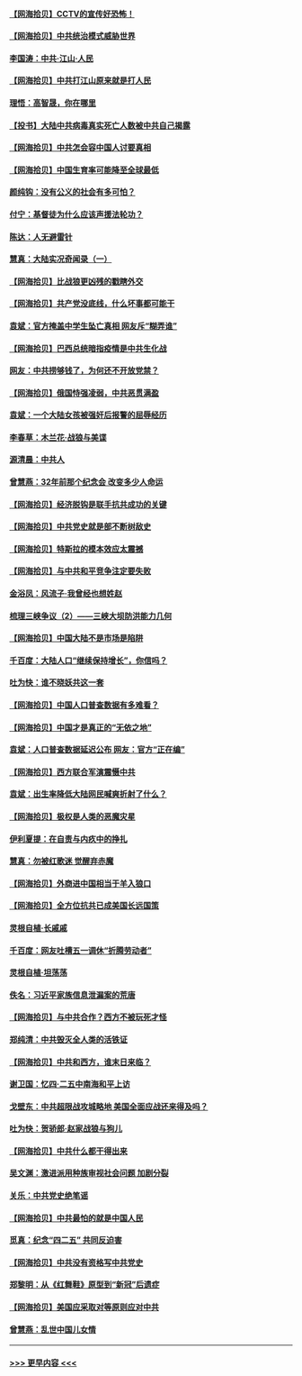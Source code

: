 #### [【网海拾贝】CCTV的宣传好恐怖！](../pages/nsc993/n12959984.md?t=05192152) 
#### [【网海拾贝】中共统治模式威胁世界](../pages/nsc993/n12957622.md?t=05192152) 
#### [李国涛：中共‧江山‧人民](../pages/nsc993/n12957502.md?t=05192152) 
#### [【网海拾贝】中共打江山原来就是打人民](../pages/nsc993/n12954345.md?t=05192152) 
#### [理悟：高智晟，你在哪里](../pages/nsc993/n12953115.md?t=05192152) 
#### [【投书】大陆中共病毒真实死亡人数被中共自己揭露](../pages/nsc993/n12953050.md?t=05192152) 
#### [【网海拾贝】中共怎会容中国人讨要真相](../pages/nsc993/n12952161.md?t=05192152) 
#### [【网海拾贝】中国生育率可能降至全球最低](../pages/nsc993/n12948793.md?t=05192152) 
#### [颜纯钩：没有公义的社会有多可怕？](../pages/nsc993/n12947626.md?t=05192152) 
#### [付宁：基督徒为什么应该声援法轮功？](../pages/nsc993/n12947233.md?t=05192152) 
#### [陈达：人无避雷针](../pages/nsc993/n12947098.md?t=05192152) 
#### [慧真：大陆实况奇闻录（一）](../pages/nsc993/n12945811.md?t=05192152) 
#### [【网海拾贝】比战狼更凶残的戳瞎外交](../pages/nsc993/n12945717.md?t=05192152) 
#### [【网海拾贝】共产党没底线，什么坏事都可能干](../pages/nsc993/n12942090.md?t=05192152) 
#### [袁斌：官方掩盖中学生坠亡真相 网友斥“糊弄谁”](../pages/nsc993/n12942029.md?t=05192152) 
#### [【网海拾贝】巴西总统暗指疫情是中共生化战](../pages/nsc993/n12938999.md?t=05192152) 
#### [网友：中共捞够钱了，为何还不开放党禁？](../pages/nsc993/n12938952.md?t=05192152) 
#### [【网海拾贝】俄国恃强凌弱，中共恶贯满盈](../pages/nsc993/n12936626.md?t=05192152) 
#### [袁斌：一个大陆女孩被强奸后报警的屈辱经历](../pages/nsc993/n12936547.md?t=05192152) 
#### [李春草：木兰花·战狼与美谍](../pages/nsc993/n12935995.md?t=05192152) 
#### [源清晨：中共人](../pages/nsc993/n12935589.md?t=05192152) 
#### [曾慧燕：32年前那个纪念会 改变多少人命运](../pages/nsc993/n12934233.md?t=05192152) 
#### [【网海拾贝】经济脱钩是联手抗共成功的关键](../pages/nsc993/n12934176.md?t=05192152) 
#### [【网海拾贝】中共党史就是部不断树敌史](../pages/nsc993/n12932844.md?t=05192152) 
#### [【网海拾贝】特斯拉的模本效应太震撼](../pages/nsc993/n12925626.md?t=05192152) 
#### [【网海拾贝】与中共和平竞争注定要失败](../pages/nsc993/n12923326.md?t=05192152) 
#### [金浴凤：风流子‧我曾经也想姓赵](../pages/nsc993/n12920911.md?t=05192152) 
#### [梳理三峡争议（2）——三峡大坝防洪能力几何](../pages/nsc993/n12920173.md?t=05192152) 
#### [【网海拾贝】中国大陆不是市场是陷阱](../pages/nsc993/n12920143.md?t=05192152) 
#### [千百度：大陆人口“继续保持增长”，你信吗？](../pages/nsc993/n12918946.md?t=05192152) 
#### [吐为快：谁不晓妖共这一套](../pages/nsc993/n12918941.md?t=05192152) 
#### [【网海拾贝】中国人口普查数据有多难看？](../pages/nsc993/n12917822.md?t=05192152) 
#### [【网海拾贝】中国才是真正的“无依之地”](../pages/nsc993/n12915845.md?t=05192152) 
#### [袁斌：人口普查数据延迟公布 网友：官方“正在编”](../pages/nsc993/n12915748.md?t=05192152) 
#### [【网海拾贝】西方联合军演震慑中共](../pages/nsc993/n12913466.md?t=05192152) 
#### [袁斌：出生率降低大陆网民喊爽折射了什么？](../pages/nsc993/n12913365.md?t=05192152) 
#### [【网海拾贝】极权是人类的恶魔灾星](../pages/nsc993/n12910697.md?t=05192152) 
#### [伊利夏提：在自责与内疚中的挣扎](../pages/nsc993/n12910493.md?t=05192152) 
#### [慧真：勿被红歌迷 觉醒弃赤魔](../pages/nsc993/n12910485.md?t=05192152) 
#### [【网海拾贝】外商进中国相当于羊入狼口](../pages/nsc993/n12908274.md?t=05192152) 
#### [【网海拾贝】全方位抗共已成美国长远国策](../pages/nsc993/n12906878.md?t=05192152) 
#### [灵根自植‧长戚戚](../pages/nsc993/n12905585.md?t=05192152) 
#### [千百度：网友吐槽五一调休“折腾劳动者”](../pages/nsc993/n12905934.md?t=05192152) 
#### [灵根自植‧坦荡荡](../pages/nsc993/n12905562.md?t=05192152) 
#### [佚名：习近平家族信息泄漏案的荒唐](../pages/nsc993/n12904705.md?t=05192152) 
#### [【网海拾贝】与中共合作？西方不被玩死才怪](../pages/nsc993/n12903873.md?t=05192152) 
#### [郑纯清：中共毁灭全人类的活铁证](../pages/nsc993/n12903785.md?t=05192152) 
#### [【网海拾贝】中共和西方，谁末日来临？](../pages/nsc993/n12903482.md?t=05192152) 
#### [谢卫国：忆四‧二五中南海和平上访](../pages/nsc993/n12902192.md?t=05192152) 
#### [戈壁东：中共超限战攻城略地 美国全面应战还来得及吗？](../pages/nsc993/n12902297.md?t=05192152) 
#### [吐为快：贺骄郎‧赵家战狼与狗儿](../pages/nsc993/n12902280.md?t=05192152) 
#### [【网海拾贝】中共什么都干得出来](../pages/nsc993/n12897500.md?t=05192152) 
#### [吴文渊：激进派用种族审视社会问题 加剧分裂](../pages/nsc993/n12893881.md?t=05192152) 
#### [关乐：中共党史绝笔谣](../pages/nsc993/n12897270.md?t=05192152) 
#### [【网海拾贝】中共最怕的就是中国人民](../pages/nsc993/n12894705.md?t=05192152) 
#### [觅真：纪念“四二五” 共同反迫害](../pages/nsc993/n12894553.md?t=05192152) 
#### [【网海拾贝】中共没有资格写中共党史](../pages/nsc993/n12892231.md?t=05192152) 
#### [郑黎明：从《红舞鞋》原型到“新冠”后遗症](../pages/nsc993/n12890469.md?t=05192152) 
#### [【网海拾贝】美国应采取对等原则应对中共](../pages/nsc993/n12889176.md?t=05192152) 
#### [曾慧燕：乱世中国儿女情](../pages/nsc993/n12887931.md?t=05192152) 

----
#### [ >>> 更早内容 <<< ](../indexes/nsc993-earlier.md)
